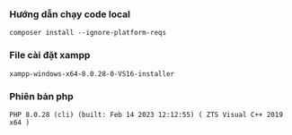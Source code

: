 ### Hướng dẫn chạy code local
`composer install --ignore-platform-reqs`
### File cài đặt xampp
`xampp-windows-x64-8.0.28-0-VS16-installer`
### Phiên bản php
`PHP 8.0.28 (cli) (built: Feb 14 2023 12:12:55) ( ZTS Visual C++ 2019 x64 )`